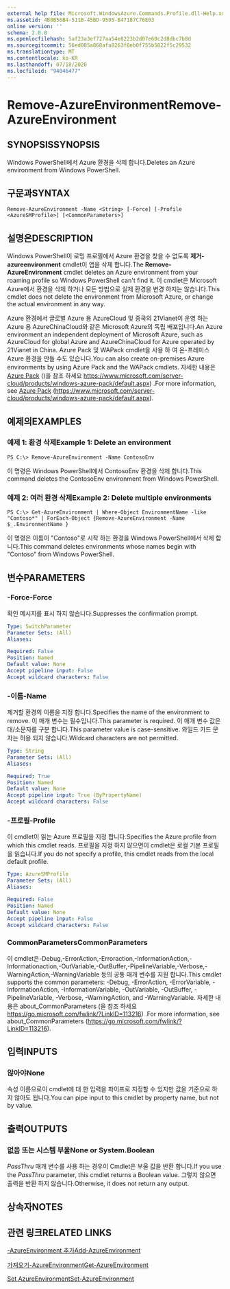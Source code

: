 ```yaml
---
external help file: Microsoft.WindowsAzure.Commands.Profile.dll-Help.xml
ms.assetid: 4B8B56B4-511B-45BD-9595-B47187C76E03
online version: ''
schema: 2.0.0
ms.openlocfilehash: 5af23a3ef727aa54e8223b2d07e60c2d8dbc7b8d
ms.sourcegitcommit: 56ed085a868afa8263f8eb0f755b5822f5c29532
ms.translationtype: MT
ms.contentlocale: ko-KR
ms.lasthandoff: 07/18/2020
ms.locfileid: "94046477"
---
```

# <span data-ttu-id="896c3-101">Remove-AzureEnvironment</span><span class="sxs-lookup"><span data-stu-id="896c3-101">Remove-AzureEnvironment</span></span>

## <span data-ttu-id="896c3-102">SYNOPSIS</span><span class="sxs-lookup"><span data-stu-id="896c3-102">SYNOPSIS</span></span>
<span data-ttu-id="896c3-103">Windows PowerShell에서 Azure 환경을 삭제 합니다.</span><span class="sxs-lookup"><span data-stu-id="896c3-103">Deletes an Azure environment from Windows PowerShell.</span></span>

## <span data-ttu-id="896c3-104">구문과</span><span class="sxs-lookup"><span data-stu-id="896c3-104">SYNTAX</span></span>

```
Remove-AzureEnvironment -Name <String> [-Force] [-Profile <AzureSMProfile>] [<CommonParameters>]
```

## <span data-ttu-id="896c3-105">설명은</span><span class="sxs-lookup"><span data-stu-id="896c3-105">DESCRIPTION</span></span>
<span data-ttu-id="896c3-106">Windows PowerShell이 로밍 프로필에서 Azure 환경을 찾을 수 없도록 **제거-azureenvironment** cmdlet이 앱을 삭제 합니다.</span><span class="sxs-lookup"><span data-stu-id="896c3-106">The **Remove-AzureEnvironment** cmdlet deletes an Azure environment from your roaming profile so Windows PowerShell can't find it.</span></span>
<span data-ttu-id="896c3-107">이 cmdlet은 Microsoft Azure에서 환경을 삭제 하거나 모든 방법으로 실제 환경을 변경 하지는 않습니다.</span><span class="sxs-lookup"><span data-stu-id="896c3-107">This cmdlet does not delete the environment from Microsoft Azure, or change the actual environment in any way.</span></span>

<span data-ttu-id="896c3-108">Azure 환경에서 글로벌 Azure 용 AzureCloud 및 중국의 21Vianet이 운영 하는 Azure 용 AzureChinaCloud와 같은 Microsoft Azure의 독립 배포입니다.</span><span class="sxs-lookup"><span data-stu-id="896c3-108">An Azure environment an independent deployment of Microsoft Azure, such as AzureCloud for global Azure and AzureChinaCloud for Azure operated by 21Vianet in China.</span></span>
<span data-ttu-id="896c3-109">Azure Pack 및 WAPack cmdlet을 사용 하 여 온-프레미스 Azure 환경을 만들 수도 있습니다.</span><span class="sxs-lookup"><span data-stu-id="896c3-109">You can also create on-premises Azure environments by using Azure Pack and the WAPack cmdlets.</span></span>
<span data-ttu-id="896c3-110">자세한 내용은 [Azure Pack](https://www.microsoft.com/server-cloud/products/windows-azure-pack/default.aspx) ()을 참조 하세요 https://www.microsoft.com/server-cloud/products/windows-azure-pack/default.aspx) .</span><span class="sxs-lookup"><span data-stu-id="896c3-110">For more information, see [Azure Pack](https://www.microsoft.com/server-cloud/products/windows-azure-pack/default.aspx) (https://www.microsoft.com/server-cloud/products/windows-azure-pack/default.aspx).</span></span>

## <span data-ttu-id="896c3-111">예제의</span><span class="sxs-lookup"><span data-stu-id="896c3-111">EXAMPLES</span></span>

### <span data-ttu-id="896c3-112">예제 1: 환경 삭제</span><span class="sxs-lookup"><span data-stu-id="896c3-112">Example 1: Delete an environment</span></span>
```
PS C:\> Remove-AzureEnvironment -Name ContosoEnv
```

<span data-ttu-id="896c3-113">이 명령은 Windows PowerShell에서 ContosoEnv 환경을 삭제 합니다.</span><span class="sxs-lookup"><span data-stu-id="896c3-113">This command deletes the ContosoEnv environment from Windows PowerShell.</span></span>

### <span data-ttu-id="896c3-114">예제 2: 여러 환경 삭제</span><span class="sxs-lookup"><span data-stu-id="896c3-114">Example 2: Delete multiple environments</span></span>
```
PS C:\> Get-AzureEnvironment | Where-Object EnvironmentName -like "Contoso*" | ForEach-Object {Remove-AzureEnvironment -Name $_.EnvironmentName }
```

<span data-ttu-id="896c3-115">이 명령은 이름이 "Contoso"로 시작 하는 환경을 Windows PowerShell에서 삭제 합니다.</span><span class="sxs-lookup"><span data-stu-id="896c3-115">This command deletes environments whose names begin with "Contoso" from Windows PowerShell.</span></span>

## <span data-ttu-id="896c3-116">변수</span><span class="sxs-lookup"><span data-stu-id="896c3-116">PARAMETERS</span></span>

### <span data-ttu-id="896c3-117">-Force</span><span class="sxs-lookup"><span data-stu-id="896c3-117">-Force</span></span>
<span data-ttu-id="896c3-118">확인 메시지를 표시 하지 않습니다.</span><span class="sxs-lookup"><span data-stu-id="896c3-118">Suppresses the confirmation prompt.</span></span>

```yaml
Type: SwitchParameter
Parameter Sets: (All)
Aliases: 

Required: False
Position: Named
Default value: None
Accept pipeline input: False
Accept wildcard characters: False
```

### <span data-ttu-id="896c3-119">-이름</span><span class="sxs-lookup"><span data-stu-id="896c3-119">-Name</span></span>
<span data-ttu-id="896c3-120">제거할 환경의 이름을 지정 합니다.</span><span class="sxs-lookup"><span data-stu-id="896c3-120">Specifies the name of the environment to remove.</span></span>
<span data-ttu-id="896c3-121">이 매개 변수는 필수입니다.</span><span class="sxs-lookup"><span data-stu-id="896c3-121">This parameter is required.</span></span>
<span data-ttu-id="896c3-122">이 매개 변수 값은 대/소문자를 구분 합니다.</span><span class="sxs-lookup"><span data-stu-id="896c3-122">This parameter value is case-sensitive.</span></span>
<span data-ttu-id="896c3-123">와일드 카드 문자는 허용 되지 않습니다.</span><span class="sxs-lookup"><span data-stu-id="896c3-123">Wildcard characters are not permitted.</span></span>

```yaml
Type: String
Parameter Sets: (All)
Aliases: 

Required: True
Position: Named
Default value: None
Accept pipeline input: True (ByPropertyName)
Accept wildcard characters: False
```

### <span data-ttu-id="896c3-124">-프로필</span><span class="sxs-lookup"><span data-stu-id="896c3-124">-Profile</span></span>
<span data-ttu-id="896c3-125">이 cmdlet이 읽는 Azure 프로필을 지정 합니다.</span><span class="sxs-lookup"><span data-stu-id="896c3-125">Specifies the Azure profile from which this cmdlet reads.</span></span> <span data-ttu-id="896c3-126">프로필을 지정 하지 않으면이 cmdlet은 로컬 기본 프로필을 읽습니다.</span><span class="sxs-lookup"><span data-stu-id="896c3-126">If you do not specify a profile, this cmdlet reads from the local default profile.</span></span>

```yaml
Type: AzureSMProfile
Parameter Sets: (All)
Aliases: 

Required: False
Position: Named
Default value: None
Accept pipeline input: False
Accept wildcard characters: False
```

### <span data-ttu-id="896c3-127">CommonParameters</span><span class="sxs-lookup"><span data-stu-id="896c3-127">CommonParameters</span></span>
<span data-ttu-id="896c3-128">이 cmdlet은-Debug,-ErrorAction,-Erroraction,-InformationAction,-Informationaction,-OutVariable,-OutBuffer,-PipelineVariable,-Verbose,-WarningAction,-WarningVariable 등의 공통 매개 변수를 지원 합니다.</span><span class="sxs-lookup"><span data-stu-id="896c3-128">This cmdlet supports the common parameters: -Debug, -ErrorAction, -ErrorVariable, -InformationAction, -InformationVariable, -OutVariable, -OutBuffer, -PipelineVariable, -Verbose, -WarningAction, and -WarningVariable.</span></span> <span data-ttu-id="896c3-129">자세한 내용은 about_CommonParameters (을 참조 하세요 https://go.microsoft.com/fwlink/?LinkID=113216) .</span><span class="sxs-lookup"><span data-stu-id="896c3-129">For more information, see about_CommonParameters (https://go.microsoft.com/fwlink/?LinkID=113216).</span></span>

## <span data-ttu-id="896c3-130">입력</span><span class="sxs-lookup"><span data-stu-id="896c3-130">INPUTS</span></span>

### <span data-ttu-id="896c3-131">않아야</span><span class="sxs-lookup"><span data-stu-id="896c3-131">None</span></span>
<span data-ttu-id="896c3-132">속성 이름으로이 cmdlet에 대 한 입력을 파이프로 지정할 수 있지만 값을 기준으로 하지 않아도 됩니다.</span><span class="sxs-lookup"><span data-stu-id="896c3-132">You can pipe input to this cmdlet by property name, but not by value.</span></span>

## <span data-ttu-id="896c3-133">출력</span><span class="sxs-lookup"><span data-stu-id="896c3-133">OUTPUTS</span></span>

### <span data-ttu-id="896c3-134">없음 또는 시스템 부울</span><span class="sxs-lookup"><span data-stu-id="896c3-134">None or System.Boolean</span></span>
<span data-ttu-id="896c3-135">*PassThru* 매개 변수를 사용 하는 경우이 Cmdlet은 부울 값을 반환 합니다.</span><span class="sxs-lookup"><span data-stu-id="896c3-135">If you use the *PassThru* parameter, this cmdlet returns a Boolean value.</span></span>
<span data-ttu-id="896c3-136">그렇지 않으면 출력을 반환 하지 않습니다.</span><span class="sxs-lookup"><span data-stu-id="896c3-136">Otherwise, it does not return any output.</span></span>

## <span data-ttu-id="896c3-137">상속자</span><span class="sxs-lookup"><span data-stu-id="896c3-137">NOTES</span></span>

## <span data-ttu-id="896c3-138">관련 링크</span><span class="sxs-lookup"><span data-stu-id="896c3-138">RELATED LINKS</span></span>

[<span data-ttu-id="896c3-139">-AzureEnvironment 추가</span><span class="sxs-lookup"><span data-stu-id="896c3-139">Add-AzureEnvironment</span></span>](./Add-AzureEnvironment.md)

[<span data-ttu-id="896c3-140">가져오기-AzureEnvironment</span><span class="sxs-lookup"><span data-stu-id="896c3-140">Get-AzureEnvironment</span></span>](./Get-AzureEnvironment.md)

[<span data-ttu-id="896c3-141">Set AzureEnvironment</span><span class="sxs-lookup"><span data-stu-id="896c3-141">Set-AzureEnvironment</span></span>](./Set-AzureEnvironment.md)


